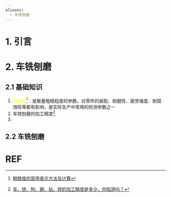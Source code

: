 ```yaml
---
aliases:
  - 车铣刨磨
---
```

# 1. 引言 

# 2. 车铣刨磨 
## 2.1 基础知识 
1. <font color="#ffff00">粗糙度</font>[^1]：是衡量粗糙程度的参数。对零件的装配、耐磨性、疲劳强度、耐腐蚀性等都有影响，是实际生产中常用的检测参数之一
2. 车铣刨磨的加工精度[^2]
3. 
## 2.2 车铣刨磨 


# REF 
[^1]: [粗糙度的常用表示方法及计算](https://mp.weixin.qq.com/s/ie4CSdRDM4EBJHt2v3wGIg)

[^2]: [车、铣、刨、磨、钻、镗的加工精度是多少，你知道吗？](https://mp.weixin.qq.com/s/49iHp5yaPmEPNj6HOK0Y-g)
